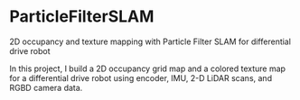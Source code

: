 # ParticleFilterSLAM
2D occupancy and texture mapping with Particle Filter SLAM for differential drive robot

In this project, I build a 2D occupancy grid map and a colored texture map for a differential drive robot using encoder, IMU, 2-D LiDAR scans, and RGBD camera data.
